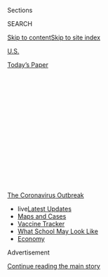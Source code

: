 <div id="app">

<div>

<div>

<div>

<div class="NYTAppHideMasthead css-1q2w90k e1suatyy0">

<div class="section css-ui9rw0 e1suatyy2">

<div class="css-eph4ug er09x8g0">

<div class="css-6n7j50">

</div>

<span class="css-1dv1kvn">Sections</span>

<div class="css-10488qs">

<span class="css-1dv1kvn">SEARCH</span>

</div>

[Skip to content](#site-content)[Skip to site
index](#site-index)

</div>

<div id="masthead-section-label" class="css-1wr3we4 eaxe0e00">

[U.S.](https://www.nytimes.com/section/us)

</div>

<div class="css-10698na e1huz5gh0">

</div>

</div>

<div id="masthead-bar-one" class="section hasLinks css-15hmgas e1csuq9d3">

<div class="css-uqyvli e1csuq9d0">

</div>

<div class="css-1uqjmks e1csuq9d1">

</div>

<div class="css-9e9ivx">

[](https://myaccount.nytimes.com/auth/login?response_type=cookie&client_id=vi)

</div>

<div class="css-1bvtpon e1csuq9d2">

[Today’s
Paper](https://www.nytimes.com/section/todayspaper)

</div>

</div>

</div>

</div>

<div data-aria-hidden="false">

<div id="site-content" data-role="main">

<div>

<div class="css-1aor85t" style="opacity:0.000000001;z-index:-1;visibility:hidden">

<div class="css-1hqnpie">

<div class="css-epjblv">

<span class="css-17xtcya">[U.S.](/section/us)</span><span class="css-x15j1o">|</span><span class="css-fwqvlz">Colleges
Plan to Reopen Campuses, but for Just Some Students at a
Time</span>

</div>

<div class="css-k008qs">

<div class="css-1iwv8en">

<span class="css-18z7m18"></span>

<div>

</div>

</div>

<span class="css-1n6z4y">https://nyti.ms/38xTpFN</span>

<div class="css-1705lsu">

<div class="css-4xjgmj">

<div class="css-4skfbu" data-role="toolbar" data-aria-label="Social Media Share buttons, Save button, and Comments Panel with current comment count" data-testid="share-tools">

  - 
  - 
  - 
  - 
    
    <div class="css-6n7j50">
    
    </div>

  - 
  - 

</div>

</div>

</div>

</div>

</div>

</div>

<div id="NYT_TOP_BANNER_REGION" class="css-13pd83m">

<div>

<div id="styln-prism-menu-1592847958612" class="section interactive-content interactive-size-medium css-1edisqu">

<div class="css-17ih8de interactive-body">

<div id="scroll-container" class="css-1gj85ro">

[<span class="styln-title-wrap"><span class="css-1pje3qr">The
Coronavirus</span><span class="css-1pje3qr">
Outbreak</span></span>](https://www.nytimes.com/news-event/coronavirus?action=click&pgtype=Article&state=default&region=TOP_BANNER&context=storylines_menu)

  - <span class="css-kqxiym" data-emphasize="true">live</span>[Latest
    Updates](https://www.nytimes.com/2020/08/02/world/coronavirus-updates.html?action=click&pgtype=Article&state=default&region=TOP_BANNER&context=storylines_menu)
  - [Maps and
    Cases](https://www.nytimes.com/interactive/2020/us/coronavirus-us-cases.html?action=click&pgtype=Article&state=default&region=TOP_BANNER&context=storylines_menu)
  - [Vaccine
    Tracker](https://www.nytimes.com/interactive/2020/science/coronavirus-vaccine-tracker.html?action=click&pgtype=Article&state=default&region=TOP_BANNER&context=storylines_menu)
  - [What School May Look
    Like](https://www.nytimes.com/interactive/2020/07/29/us/schools-reopening-coronavirus.html?action=click&pgtype=Article&state=default&region=TOP_BANNER&context=storylines_menu)
  - [Economy](https://www.nytimes.com/live/2020/07/31/business/stock-market-today-coronavirus?action=click&pgtype=Article&state=default&region=TOP_BANNER&context=storylines_menu)

</div>

</div>

</div>

</div>

</div>

<div id="top-wrapper" class="css-1sy8kpn">

<div id="top-slug" class="css-l9onyx">

Advertisement

</div>

[Continue reading the main
story](#after-top)

<div class="ad top-wrapper" style="text-align:center;height:100%;display:block;min-height:250px">

<div id="top" class="place-ad" data-position="top" data-size-key="top">

</div>

</div>

<div id="after-top">

</div>

</div>

<div>

<div id="sponsor-wrapper" class="css-1hyfx7x">

<div id="sponsor-slug" class="css-19vbshk">

Supported by

</div>

[Continue reading the main
story](#after-sponsor)

<div id="sponsor" class="ad sponsor-wrapper" style="text-align:center;height:100%;display:block">

</div>

<div id="after-sponsor">

</div>

</div>

<div class="css-186x18t">

</div>

<div class="css-1vkm6nb ehdk2mb0">

# Colleges Plan to Reopen Campuses, but for Just Some Students at a Time

</div>

To provide some semblance of the campus experience during a pandemic,
colleges say large chunks of the student body will have to stay away and
study remotely for all or part of the year.

<div class="css-79elbk" data-testid="photoviewer-wrapper">

<div class="css-z3e15g" data-testid="photoviewer-wrapper-hidden">

</div>

<div class="css-1a48zt4 ehw59r15" data-testid="photoviewer-children">

![<span class="css-16f3y1r e13ogyst0" data-aria-hidden="true">Harvard
University said it would allow only 40 percent of its undergraduates to
be on campus at a time — mainly freshmen in the fall and seniors in the
spring. </span><span class="css-cnj6d5 e1z0qqy90" itemprop="copyrightHolder"><span class="css-1ly73wi e1tej78p0">Credit...</span><span><span>Cassandra
Klos for The New York
Times</span></span></span>](https://static01.nyt.com/images/2020/07/06/us/06VIRUS-UNIVERSITIES/merlin_172952781_3cb0a600-f181-4bfe-8f35-b6f95d3a7f79-articleLarge.jpg?quality=75&auto=webp&disable=upscale)

</div>

</div>

<div class="css-18e8msd">

<div class="css-vp77d3 epjyd6m0">

<div class="css-hus3qt ey68jwv0" data-aria-hidden="true">

[![Anemona
Hartocollis](https://static01.nyt.com/images/2018/06/13/multimedia/author-anemona-hartocollis/author-anemona-hartocollis-thumbLarge-v3.jpg
"Anemona Hartocollis")](https://www.nytimes.com/by/anemona-hartocollis)

</div>

<div class="css-1baulvz">

By [<span class="css-1baulvz last-byline" itemprop="name">Anemona
Hartocollis</span>](https://www.nytimes.com/by/anemona-hartocollis)

</div>

</div>

  - 
    
    <div class="css-ld3wwf e16638kd2">
    
    Published July 6, 2020Updated July 8,
    2020
    
    </div>

  - 
    
    <div class="css-4xjgmj">
    
    <div class="css-pvvomx" data-role="toolbar" data-aria-label="Social Media Share buttons, Save button, and Comments Panel with current comment count" data-testid="share-tools">
    
      - 
      - 
      - 
      - 
        
        <div class="css-6n7j50">
        
        </div>
    
      - 
      - 
    
    </div>
    
    </div>

</div>

</div>

<div class="section meteredContent css-1r7ky0e" name="articleBody" itemprop="articleBody">

<div class="css-1fanzo5 StoryBodyCompanionColumn">

<div class="css-53u6y8">

With the
[coronavirus](https://www.nytimes.com/2020/07/08/sports/coronavirus-stanford-cuts.html)
still raging and the fall semester approaching, colleges and
universities are telling large segments of their student populations to
stay home. Those who are allowed on campus, they say, will be living in
a world where parties are banned, where everyone is frequently tested
for the coronavirus and — perhaps most draconian of all — where students
attend many if not all their courses remotely, from their dorm rooms.

</div>

</div>

<div>

</div>

<div class="css-1fanzo5 StoryBodyCompanionColumn">

<div class="css-53u6y8">

In order to achieve social distancing, many colleges are saying they
will allow only 40 to 60 percent of their students to return to campus
and live in the college residence halls at any one time, often divided
by class
year.

[Stanford](https://www.nytimes.com/2020/07/08/sports/coronavirus-stanford-cuts.html)
has said freshmen and sophomores will be on campus when classes start in
the fall, while juniors and seniors study remotely from home. Harvard
announced on Monday that it will mainly be first-year students and some
students in special circumstances who will be there in the fall; in the
spring, freshmen will leave and it will be seniors’ turn.

</div>

</div>

<div class="css-1fanzo5 StoryBodyCompanionColumn">

<div class="css-53u6y8">

At the same time, very few colleges are offering tuition discounts, even
for those students being forced to take classes from home.

Professors, students and parents all seem to be conflicted over how
these plans will work out.

Pascale Bradley, a senior studying English and French literature at
Yale, is just looking forward to seeing some classmates again. Yale is
allowing first-year students, juniors and seniors on campus in the fall,
but nearly all classes will be taught remotely.

“It won’t be the same social life,” she said. “Not that students are
upset there might not be big parties. People are just looking forward to
daily small interactions, being able to sit and study with someone and
have a meal with
someone.”

<div id="NYT_MAIN_CONTENT_1_REGION" class="css-9tf9ac">

<div>

<div id="styln-covid-updates-world" class="section interactive-content interactive-size-medium css-1ftcdic">

<div class="css-17ih8de interactive-body">

<div id="styln-briefing-block" data-asset-id="QXJ0aWNsZTpueXQ6Ly9hcnRpY2xlLzhiMjRmNTQ0LWVhMmUtNTlmNC1hMDZiLTM0YWI3YTlmN2E4YQ==">

<div class="briefing-block-header-section">

# [Latest Updates: Global Coronavirus Outbreak](https://www.nytimes.com/2020/08/01/world/coronavirus-covid-19.html?action=click&pgtype=Article&state=default&region=MAIN_CONTENT_1&context=storylines_live_updates)

<div class="briefing-block-ts">

Updated 2020-08-02T17:52:35.962Z

</div>

</div>

  - [The U.S. reels as July cases more than double the total of any
    other
    month.](https://www.nytimes.com/2020/08/01/world/coronavirus-covid-19.html?action=click&pgtype=Article&state=default&region=MAIN_CONTENT_1&context=storylines_live_updates#link-34047410)
  - [Top U.S. officials work to break an impasse over the federal
    jobless
    benefit.](https://www.nytimes.com/2020/08/01/world/coronavirus-covid-19.html?action=click&pgtype=Article&state=default&region=MAIN_CONTENT_1&context=storylines_live_updates#link-780ec966)
  - [Its outbreak untamed, Melbourne goes into even greater
    lockdown.](https://www.nytimes.com/2020/08/01/world/coronavirus-covid-19.html?action=click&pgtype=Article&state=default&region=MAIN_CONTENT_1&context=storylines_live_updates#link-2bc8948)

<div class="briefing-block-footer">

<div class="briefing-block-footer-meta">

[See more
updates](https://www.nytimes.com/2020/08/01/world/coronavirus-covid-19.html?action=click&pgtype=Article&state=default&region=MAIN_CONTENT_1&context=storylines_live_updates)

</div>

<div class="briefing-block-briefinglinks">

<span>More live coverage:</span>
[Markets](https://www.nytimes.com/live/2020/07/31/business/stock-market-today-coronavirus?action=click&pgtype=Article&state=default&region=MAIN_CONTENT_1&context=storylines_live_updates)

</div>

</div>

</div>

</div>

</div>

</div>

</div>

Her father, Kirby Bradley, is less forgiving. “This just seems to be the
worst of all worlds,” said Mr. Bradley, who owns a video production
company. “They are exposing the kids to increased virus risk, something
that is arguably justifiable in exchange for in-person learning, which
everyone agrees is better than online. But no, the kids will do remote
learning, from campus\! At full tuition\!”

College administrators say they are in a bind and doing the best they
can to bring students back to campus to get at least some of the social
and academic benefits of being surrounded by their peers.

</div>

</div>

<div class="css-1fanzo5 StoryBodyCompanionColumn">

<div class="css-53u6y8">

“This pandemic is among the worst crises ever to hit Princeton, or
college education more broadly,” Christopher L. Eisgruber, president of
Princeton, said in his reopening announcement. “Princeton’s preferred
model of education emphasizes in-person engagement, but in-person
engagement is what spreads this terrible virus.”

Princeton is one of the few universities that has said it would offer a
tuition discount this fall because of the limitations. Students, whether
on campus or learning remotely, will be charged 10 percent less
— $48,501 for the coming year, instead of $53,890, according to a
spokesman, Ben Chang. It was unclear how students receiving financial
aid — who account for more than 60 percent of undergraduates — would be
affected.

Princeton said it was instituting the policy because most undergraduates
would be on campus only half the year — freshmen and juniors in the
fall, sophomores and seniors in the spring.

Harvard University announced on Monday that no more than 40 percent of
its undergraduates would be allowed on campus at a time during the next
academic year, but that tuition would remain the same. All first-year
students would be allowed in the fall semester, along with some students
in other years whose home environments are not conducive to learning;
the freshmen would leave in the spring to make space for seniors to
finish and graduate on campus.

At Harvard, all classes will be held online, even for students living on
campus. While it is not discounting its tuition and fees — about $54,000
for the year — the university said it would offer a summer term next
year of two tuition-free courses for all students who had to study away
from campus for the full academic year.

Cutting down the number of students on campus will allow many colleges
to offer everyone a single or double dormitory bedroom. Students are
being told they will have to eat takeout meals from dining halls in
their rooms, or perhaps make a reservation to eat.

Many universities are requiring behavioral contracts in which students
agree to wear face masks in public, to be tested regularly for the
coronavirus, and to limit travel and socializing. If they break the
rules, they can be disciplined.

</div>

</div>

<div class="css-1fanzo5 StoryBodyCompanionColumn">

<div class="css-53u6y8">

Universities say they are keeping a tight rein on students because the
trajectory of the virus is still uncertain. Several universities cited
the recent surge in virus cases in some states as justification for
keeping classes virtual, even for students living on campus.

[Faculty members are also
worried](https://www.nytimes.com/2020/07/03/us/coronavirus-college-professors.html).
More than 850 members of the Georgia Tech faculty have signed a letter
opposing the school’s reopening plans for the fall, which say that
wearing face masks on campus would not be mandatory, just “strongly
encouraged.”

<div id="NYT_MAIN_CONTENT_3_REGION" class="css-9tf9ac">

<div>

<div id="styln-prism-freeform-1594220623585" class="section interactive-content interactive-size-medium css-1ftcdic">

<div class="css-17ih8de interactive-body">

<div id="prism-freeform-block-62021" class="css-19mumt8" data-role="complementary" data-storyline="The Coronavirus Outbreak" data-truncated="true" tabindex="0">

<div class="css-a8d9oz">

<div class="css-eb027h">

[](https://www.nytimes.com/news-event/coronavirus?action=click&pgtype=Article&state=default&region=MAIN_CONTENT_3&context=storylines_faq)

### The Coronavirus Outbreak ›

#### Frequently Asked Questions

Updated July 27, 2020

  - #### Should I refinance my mortgage?
    
      - [It could be a good
        idea,](https://www.nytimes.com/article/coronavirus-money-unemployment.html?action=click&pgtype=Article&state=default&region=MAIN_CONTENT_3&context=storylines_faq)
        because mortgage rates have [never been
        lower.](https://www.nytimes.com/2020/07/16/business/mortgage-rates-below-3-percent.html?action=click&pgtype=Article&state=default&region=MAIN_CONTENT_3&context=storylines_faq)
        Refinancing requests have pushed mortgage applications to some
        of the highest levels since 2008, so be prepared to get in line.
        But defaults are also up, so if you’re thinking about buying a
        home, be aware that some lenders have tightened their standards.

  - #### What is school going to look like in September?
    
      - It is unlikely that many schools will return to a normal
        schedule this fall, requiring the grind of [online
        learning](https://www.nytimes.com/2020/06/05/us/coronavirus-education-lost-learning.html?action=click&pgtype=Article&state=default&region=MAIN_CONTENT_3&context=storylines_faq),
        [makeshift child
        care](https://www.nytimes.com/2020/05/29/us/coronavirus-child-care-centers.html?action=click&pgtype=Article&state=default&region=MAIN_CONTENT_3&context=storylines_faq)
        and [stunted
        workdays](https://www.nytimes.com/2020/06/03/business/economy/coronavirus-working-women.html?action=click&pgtype=Article&state=default&region=MAIN_CONTENT_3&context=storylines_faq)
        to continue. California’s two largest public school districts —
        Los Angeles and San Diego — said on July 13, that [instruction
        will be remote-only in the
        fall](https://www.nytimes.com/2020/07/13/us/lausd-san-diego-school-reopening.html?action=click&pgtype=Article&state=default&region=MAIN_CONTENT_3&context=storylines_faq),
        citing concerns that surging coronavirus infections in their
        areas pose too dire a risk for students and teachers. Together,
        the two districts enroll some 825,000 students. They are the
        largest in the country so far to abandon plans for even a
        partial physical return to classrooms when they reopen in
        August. For other districts, the solution won’t be an
        all-or-nothing approach. [Many
        systems](https://bioethics.jhu.edu/research-and-outreach/projects/eschool-initiative/school-policy-tracker/),
        including the nation’s largest, New York City, are devising
        [hybrid
        plans](https://www.nytimes.com/2020/06/26/us/coronavirus-schools-reopen-fall.html?action=click&pgtype=Article&state=default&region=MAIN_CONTENT_3&context=storylines_faq)
        that involve spending some days in classrooms and other days
        online. There’s no national policy on this yet, so check with
        your municipal school system regularly to see what is happening
        in your community.

  - #### Is the coronavirus airborne?
    
      - The coronavirus [can stay aloft for hours in tiny droplets in
        stagnant
        air](https://www.nytimes.com/2020/07/04/health/239-experts-with-one-big-claim-the-coronavirus-is-airborne.html?action=click&pgtype=Article&state=default&region=MAIN_CONTENT_3&context=storylines_faq),
        infecting people as they inhale, mounting scientific evidence
        suggests. This risk is highest in crowded indoor spaces with
        poor ventilation, and may help explain super-spreading events
        reported in meatpacking plants, churches and restaurants. [It’s
        unclear how often the virus is
        spread](https://www.nytimes.com/2020/07/06/health/coronavirus-airborne-aerosols.html?action=click&pgtype=Article&state=default&region=MAIN_CONTENT_3&context=storylines_faq)
        via these tiny droplets, or aerosols, compared with larger
        droplets that are expelled when a sick person coughs or sneezes,
        or transmitted through contact with contaminated surfaces, said
        Linsey Marr, an aerosol expert at Virginia Tech. Aerosols are
        released even when a person without symptoms exhales, talks or
        sings, according to Dr. Marr and more than 200 other experts,
        who [have outlined the evidence in an open letter to the World
        Health
        Organization](https://academic.oup.com/cid/article/doi/10.1093/cid/ciaa939/5867798).

  - #### What are the symptoms of coronavirus?
    
      - Common symptoms [include fever, a dry cough, fatigue and
        difficulty breathing or shortness of
        breath.](https://www.nytimes.com/article/symptoms-coronavirus.html?action=click&pgtype=Article&state=default&region=MAIN_CONTENT_3&context=storylines_faq)
        Some of these symptoms overlap with those of the flu, making
        detection difficult, but runny noses and stuffy sinuses are less
        common. [The C.D.C. has
        also](https://www.nytimes.com/2020/04/27/health/coronavirus-symptoms-cdc.html?action=click&pgtype=Article&state=default&region=MAIN_CONTENT_3&context=storylines_faq)
        added chills, muscle pain, sore throat, headache and a new loss
        of the sense of taste or smell as symptoms to look out for. Most
        people fall ill five to seven days after exposure, but symptoms
        may appear in as few as two days or as many as 14 days.

  - #### Does asymptomatic transmission of Covid-19 happen?
    
      - So far, the evidence seems to show it does. A widely cited
        [paper](https://www.nature.com/articles/s41591-020-0869-5)
        published in April suggests that people are most infectious
        about two days before the onset of coronavirus symptoms and
        estimated that 44 percent of new infections were a result of
        transmission from people who were not yet showing symptoms.
        Recently, a top expert at the World Health Organization stated
        that transmission of the coronavirus by people who did not have
        symptoms was “very rare,” [but she later walked back that
        statement.](https://www.nytimes.com/2020/06/09/world/coronavirus-updates.html?action=click&pgtype=Article&state=default&region=MAIN_CONTENT_3&context=storylines_faq#link-1f302e21)

<div id="styln-survey-component-62021" class="styln-survey-component" data-surveyname="faq" data-surveystoryline="coronavirus">

</div>

</div>

<div class="css-6mllg9">

</div>

<div class="css-pmm6ed">

<span class="css-5gimkt"></span>

</div>

</div>

</div>

</div>

</div>

</div>

</div>

The Montana University System is also facing pushback from the faculty
over its mask policy.

International students may have the hardest time of all. Many have
returned to their home countries and will not be able to re-enter the
United States because of travel and visa restrictions.

U.S. Immigration and Customs Enforcement said in a statement on Monday
that student visas would not be issued to people enrolled in schools or
programs that are fully online for the fall semester. Students in such
programs will not be permitted to enter the country, and those already
in the United States “must depart the country or take other measures,
such as transferring to a school with in-person instruction, to remain
in lawful status.”

Under pressure both to return to normal — [President Trump wrote on
Twitter](https://twitter.com/realDonaldTrump/status/1280209946085339136?s=20)
on Monday that “Schools must open in the fall\!\!\!” — and to keep
students and faculty safe, universities are fighting back against the
perception that virtual classes are inferior.

[A video touts the
sophistication](https://vimeo.com/johnshopkins/review/433786130/1ed867a018)
of a studio system of creating and recording virtual lecture classes at
Johns Hopkins, where first- and second-year students are being invited
to apply for housing.

The video shows professors delivering their lectures in a large bright
studio, almost as if they were actors onstage, while the eager faces of
students look back at them from oversize video screens.

</div>

</div>

<div class="css-1fanzo5 StoryBodyCompanionColumn">

<div class="css-53u6y8">

Many universities are bracing for the possibility that upperclassmen
will request leaves of absence until things return to normal. The
schools are warning students that if they do, there may not be dormitory
housing for them in a year or two when they come back.

Cornell University is bucking the trend and allowing all its students
back to campus, with a mixture of in-person and online instruction.
Cornell said it based its decision on an
[analysis](https://people.orie.cornell.edu/pfrazier/COVID_19_Modeling_Jun15.pdf)
that found that conducting a semester entirely remotely could result in
far more students becoming infected — up to 10 times as many — compared
with reopening the campus. That is because of the likelihood that even
if classes were conducted remotely, many Cornell students would return
to off-campus housing in Ithaca, N.Y., and the university would not be
able to enforce virus testing requirements or restrictions on their
behavior.

Rutgers University said on Monday that its fall semester would combine a
majority of remotely delivered courses with a limited number of
in-person classes.

“We have wanted very fervently to be able to resume some version of a
normal semester,” Jonathan Holloway, the university’s president, said in
a [message to the Rutgers
community](http://link.mediaoutreach.meltwater.com/ls/click?upn=B7qRmy9MCgTfwcglnVfMK-2BAqVl42XzZJ6qWfrpNErMSbHn5Lc2TGqnqiYYEklxHMPmyRbN2vlvYM-2Ba4MJ05tkw-3D-3DByuE_hL7TmydlaMnATh3nUjJggvIFksBL8YdYIW6OdNBg50LtPVULmxBnuqXyyhYlYbSAfyXTCD3A7tmCA0yK8Sc2xQ1ELtNEQ-2FAeZKeeT-2FIVbyaVOW2-2FrzGsXCh8jBDZ4nJlbA7akhdGAu92-2F6x3g2iYXSIFoo-2Bf-2BYpfP399Su8omi3TYwAf3DUtypSNMAVPURTwCu2WEK3ej70cx-2F3euc8hcssOKCmXa2e1K5hFMsU3DXneL8DhASpYjb7lMr53rteDHYpfkK5SoFsB93XaAS0K7ecGaEu6fLUheBJNFjcuGT62Cw7jtQFdC-2FMPC0xoeqCgla-2F0-2BNDm2k-2Fk1E-2B2bzDFjwJ5hXPBPI9weC4Dsihb33qx6xXPOX55uldfzM7GbX0ymSuBOG6DXLCRPiqN-2BD7uxg-3D-3D).

The University of Pennsylvania is also pursuing a “hybrid model” in the
fall, with classroom instruction “where it can be provided safely and
when it is essential to the academic needs of the course curriculum,”
while other courses like large lecture classes are held online.

Many schools [suspended their usual grading
policies](https://www.nytimes.com/2020/03/28/us/coronavirus-college-pass-fail.html)
amid the chaos of the spring term, substituting a pass/fail system
instead. Now they say they are planning to restore normal grading
policies.

Lucy Tompkins and Caitlin Dickerson contributed reporting.

</div>

</div>

</div>

<div>

</div>

<div>

</div>

<div>

</div>

<div>

<div id="bottom-wrapper" class="css-1ede5it">

<div id="bottom-slug" class="css-l9onyx">

Advertisement

</div>

[Continue reading the main
story](#after-bottom)

<div id="bottom" class="ad bottom-wrapper" style="text-align:center;height:100%;display:block;min-height:90px">

</div>

<div id="after-bottom">

</div>

</div>

</div>

</div>

</div>

## Site Index

<div>

</div>

## Site Information Navigation

  - [© <span>2020</span> <span>The New York Times
    Company</span>](https://help.nytimes.com/hc/en-us/articles/115014792127-Copyright-notice)

<!-- end list -->

  - [NYTCo](https://www.nytco.com/)
  - [Contact
    Us](https://help.nytimes.com/hc/en-us/articles/115015385887-Contact-Us)
  - [Work with us](https://www.nytco.com/careers/)
  - [Advertise](https://nytmediakit.com/)
  - [T Brand Studio](http://www.tbrandstudio.com/)
  - [Your Ad
    Choices](https://www.nytimes.com/privacy/cookie-policy#how-do-i-manage-trackers)
  - [Privacy](https://www.nytimes.com/privacy)
  - [Terms of
    Service](https://help.nytimes.com/hc/en-us/articles/115014893428-Terms-of-service)
  - [Terms of
    Sale](https://help.nytimes.com/hc/en-us/articles/115014893968-Terms-of-sale)
  - [Site
    Map](https://spiderbites.nytimes.com)
  - [Help](https://help.nytimes.com/hc/en-us)
  - [Subscriptions](https://www.nytimes.com/subscription?campaignId=37WXW)

</div>

</div>

</div>

</div>
